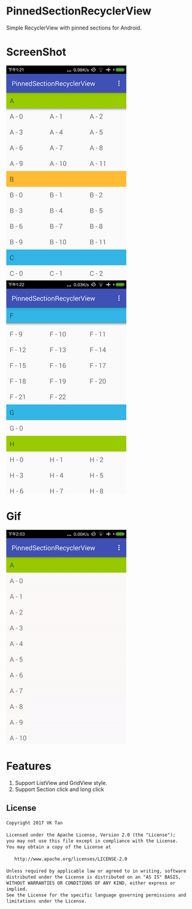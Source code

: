 # PinnedSectionRecyclerView
Simple RecyclerView with pinned sections for Android.

# ScreenShot
![ListViewStyle](example_listview.png)
![ListViewStyle](example_gridview.png)&nbsp;

# Gif
![ListViewStyle](example.gif)

# Features
1. Support ListView and GridView style.
2. Support Section click and long click

License
-------

    Copyright 2017 VK Tan

    Licensed under the Apache License, Version 2.0 (the "License");
    you may not use this file except in compliance with the License.
    You may obtain a copy of the License at

       http://www.apache.org/licenses/LICENSE-2.0

    Unless required by applicable law or agreed to in writing, software
    distributed under the License is distributed on an "AS IS" BASIS,
    WITHOUT WARRANTIES OR CONDITIONS OF ANY KIND, either express or implied.
    See the License for the specific language governing permissions and
    limitations under the License.
